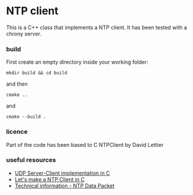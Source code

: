 # NTP client

This is a C++ class that implements a NTP client. It has been tested with a chrony server.

### build
First create an empty directory inside your working folder:
```
mkdir build && cd build
```
and then 
```
cmake ..
```
and
```
cmake --build .
```
### licence
Part of the code has been based to C NTPClient by David Lettier

### useful resources
- [UDP Server-Client implementation in C](https://www.geeksforgeeks.org/udp-server-client-implementation-c/)
- [Let's make a NTP Client in C](https://lettier.github.io/posts/2016-04-26-lets-make-a-ntp-client-in-c.html)
- [Technical information - NTP Data Packet](https://www.meinbergglobal.com/english/info/ntp-packet.htm)

